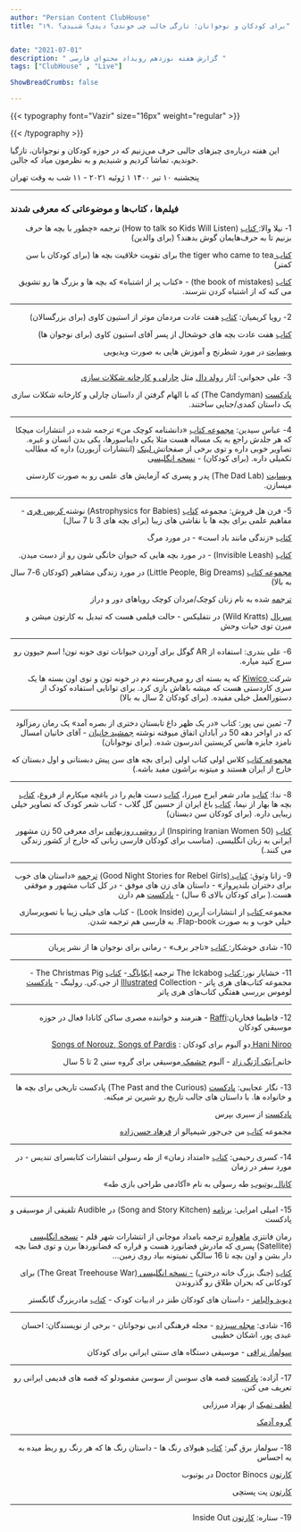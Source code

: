 ```yaml
---
author: "Persian Content ClubHouse"
title: "۱۹. برای کودکان و نوجوانان؛ تازگی جالب چی خوندی؟ دیدی؟ شنیدی؟"


date: "2021-07-01"
description: " گزارش هفته نوزدهم رویداد محتوای فارسی "
tags: ["ClubHouse" , "Live"]

ShowBreadCrumbs: false

---
```


{{< typography font="Vazir" size="16px" weight="regular" >}}

{{< /typography >}}

این هفته درباره‌ی چیزهای جالبی حرف می‌زنیم که در حوزه کودکان و نوجوانان، تازگیا خوندیم، تماشا کردیم و شنیدیم و به نظرمون میاد که جالبن.

<!--more-->

پنجشنبه ۱۰ تیر ۱۴۰۰  ۱ ژوئیه ۲۰۲۱ - ۱۱ شب به وقت تهران

---

### فیلم‌ها ، کتاب‌ها و موضوعاتی که معرفی شدند


<p dir="rtl">
1- نیلا والا:<a href="https://www.google.ca/books/edition/How_to_Talk_So_Kids_Will_Listen_Listen_S/bSJdeLSEQ-IC?hl=en&gbpv=1&dq=how+to+talk+so+kids+will+listen&printsec=frontcover"> کتاب</a> (How to talk so Kids Will Listen) ترجمه «چطور با بچه ها حرف بزنیم تا به حرف‌هایمان گوش بدهند؟ (برای والدین)</p>


<p dir="rtl">
<a href="https://www.google.ca/books/edition/The_Tiger_Who_Came_to_Tea/F0CzDwAAQBAJ?hl=en">کتاب </a> the tiger who came to tea برای تقویت خلاقیت بچه ها (برای کودکان با سن کمتر)</p>


<p dir="rtl">
<a href="https://www.google.ca/books/edition/The_Book_of_Mistakes/zqHbDAAAQBAJ?hl=en&gbpv=1&dq=the+book+of+mistakes&printsec=frontcover">کتاب</a> (the book of mistakes) - «کتاب پر از اشتباه» که بچه ها و بزرگ ها رو تشویق می کنه که از اشتباه کردن نترسند.</p>

---

<p dir="rtl">
2- رویا کریمیان: <a href="https://www.google.ca/books/edition/The_7_Habits_of_Highly_Effective_People/020TAgAAQBAJ?hl=en&gbpv=1&dq=7+habits+of+highly+effective+people&printsec=frontcover">کتاب</a> هفت عادت مردمان موثر از استیون کاوی (برای بزرگسالان)</p>


<p dir="rtl">
<a href="https://www.google.ca/books/edition/The_7_Habits_of_Happy_Kids/VfWNkwDXj2UC?hl=en&gbpv=1&dq=the+seven+habits+of+happy+kids&printsec=frontcover">کتاب</a> هفت عادت بچه های خوشحال از پسر آقای استیون کاوی (برای نوجوان ها) </p>


<p dir="rtl">
<a href="https://www.chesskid.com">وبسایت</a> در مورد شطرنج و آموزش هایی به صورت ویدیویی</p>

---

<p dir="rtl">
3- علی حجوانی: آثار <a href="https://www.roalddahl.com">رولد دال</a> مثل <a href="https://www.google.ca/books/edition/Charlie_and_the_Chocolate_Factory/TpGWiBzrxhAC?hl=en&gbpv=1&dq=charlie+and+the+chocolate+factory&printsec=frontcover">چارلی و کارخانه شکلات سازی</a> </p>


<p dir="rtl">
<a href="https://www.listennotes.com/podcasts/the-candyman-big-big-big-PABoQEdLHNT/">پادکست</a> (The Candyman) که با الهام گرفتن از داستان چارلی و کارخانه شکلات سازی یک داستان کمدی/جنایی ساختند.</p>

---

<p dir="rtl">
4- عباس سیدین: <a href="http://michkapub.com/Product/233">مجموعه کتاب</a> «دانشنامه کوچک من» ترجمه شده در انتشارات میچکا که هر جلدش راجع به یک مساله هست مثلا یکی دایناسورها، یکی بدن انسان و غیره. تصاویر خوبی داره و توی برخی از صفحاتش<a href="https://usborne.com/ca_en/"> لینک</a> (انتشارات آزبورن) داره که مطالب تکمیلی داره. (برای کودکان) - <a href="https://www.ark.no/boker/Corinna-Luyken-The-Book-of-Mistakes-9780735227927">نسخه انگلیس</a>ی</p>


<p dir="rtl">
<a href="https://www.youtube.com/channel/UCc_-hy0u9-oKlNdMKHBudcQ/videos">وبسایت</a> (The Dad Lab) پدر و پسری که آزمایش های علمی رو به صورت کاردستی میسازن.</p>

---

<p dir="rtl">
5- فرن هل فروش: مجموعه <a href="https://www.google.ca/books/edition/Astrophysics_for_Babies/RgT9DwAAQBAJ?hl=en&gbpv=1&dq=astro+physics+for+babies&printsec=frontcover">کتاب</a> (Astrophysics for Babies) نوشته<a href="https://csferrie.com"> کریس فری</a> - مفاهیم علمی برای بچه ها با نقاشی های زیبا  (برای بچه های 3 تا 7 سال)</p>


<p dir="rtl">
<a href="https://www.google.ca/books/edition/Life_is_Like_the_Wind/gKGEoAEACAAJ?hl=en">کتاب</a> «زندگی مانند باد است» - در مورد مرگ</p>


<p dir="rtl">
<a href="https://www.google.ca/books/edition/The_Invisible_Leash/HDyRDwAAQBAJ?hl=en&gbpv=1&dq=invisible+leash&printsec=frontcover">کتاب</a> (Invisible Leash) - در مورد بچه هایی که حیوان خانگی شون رو از دست میدن.</p>


<p dir="rtl">
<a href="https://www.google.ca/search?hl=en&q=inauthor:%22Isabel+Sanchez+Vegara%22&tbm=bks&sa=X&ved=2ahUKEwjMhNCPxsLxAhWRHjQIHVtAATsQmxMoADAKegQICRAC&sxsrf=ALeKk02EH0fU1hR803LPECOt59XRkO8RGA:1625165729059">مجموعه کتاب</a> (Little People, Big Dreams) در مورد زندگی مشاهیر (کودکان 6-7 سال به بالا)</p>


<p dir="rtl">
<a href="https://shghalam.ir/product/detail/633/زنان-كوچك-روياهاي-دور-و-دراز-ايدا-لاوليس">ترجمه</a> شده به نام زنان کوچک/مردان کوچک رویاهای دور و دراز </p>


<p dir="rtl">
<a href="https://pbskids.org/wildkratts/">سریال</a> (Wild Kratts) در نتفلیکس - حالت فیلمی هست که تبدیل به کارتون میشن و میرن توی حیات وحش</p>

---

<p dir="rtl">
6- علی بندری: استفاده از AR گوگل برای آوردن حیوانات توی خونه تون! اسم حیوون رو سرچ کنید میاره.</p>


<p dir="rtl">
شرکت<a href="https://www.kiwico.com/stem-toys"> Kiwico</a> که یه بسته ای رو می‌فرسته دم در خونه تون و توی اون بسته ها یک سری کاردستی هست که میشه باهاش بازی کرد. برای توانایی استفاده کودک از دستورالعمل خیلی مفیده. (برای کودکان 2 سال به بالا)</p>

---

<p dir="rtl">
7- ثمین نبی پور: کتاب «در یک ظهر داغ تابستان دختری از بصره آمد» یک رمان رمزآلود که در اواخر دهه 50 در آبادان اتفاق میوفته نوشته <a href="https://fa.wikipedia.org/wiki/جمشید_خانیان">جمشید خانیان</a> - آقای خانیان امسال نامزد جایزه هانس کریستین اندرسون شده. (برای نوجوانان)</p>


<p dir="rtl">
<a href="https://ofoqbooks.com/product-tag/کلاس-اولی-کتاب-اولی/">مجموعه کتاب</a> کلاس اولی کتاب اولی (برای بچه های سن پیش دبستانی و اول دبستان که خارج از ایران هستند و میتونه براشون مفید باشه.)</p>

---

<p dir="rtl">
8- ندا: <a href="https://mirmah.com/product/مادر/">کتاب</a> مادر شعر ایرج میرزا، <a href="https://mirmah.com/product/دست%E2%80%8Cهایم-را-در-باغچه-می%E2%80%8Cکارم/">کتاب</a> دست هایم را در باغچه میکارم از فروغ، <a href="https://mirmah.com/product/بچه%E2%80%8Cها-بهار/">کتاب</a> بچه ها بهار از نیما، <a href="https://mirmah.com/product/باغ-ایران/">کتاب</a> باغ ایران از حسین گل گلاب - کتاب شعر کودک که تصاویر خیلی زیبایی داره. (برای کودکان سن دبستان)</p>


<p dir="rtl">
<a href="https://www.roshirouzbehani.com/shop/50-inspiring-iranian-women-book">کتاب</a> (50 Inspiring Iranian Women) از <a href="https://www.instagram.com/roshi_rouzbehani/">روشی روزبهانی</a> برای معرفی 50 زن مشهور ایرانی به زبان انگلیسی. (مناسب برای کودکان فارسی زبانی که خارج از کشور زندگی می کنند.)</p>

---

<p dir="rtl">
9- زانا وثوق: <a href="https://www.google.ca/books/edition/Good_Night_Stories_for_Rebel_Girls/BkqhzAEACAAJ?hl=en">کتاب </a>(Good Night Stories for Rebel Girls) <a href="https://nashrenow.com/کودکان-بلندپرواز/183-داستانهای-خوب-برای-دختران-بلندپرواز-قصههایی-درباره-زنان-استثنایی.html">ترجمه</a> «داستان های خوب برای دختران بلندپرواز» - داستان های زن های موفق - در کل کتاب مشهور و موفقی هست.( برای کودکان بالای 6 سال) - <a href="https://www.rebelgirls.com/pages/podcast">پادکست</a> هم دارن</p>


<p dir="rtl">
مجموعه<a href="https://www.google.ca/books/edition/Look_Inside_Our_World/TYW4oAEACAAJ?hl=en"> کتاب</a> از انتشارات آزبرن (Look Inside) - کتاب های خیلی زیبا با تصویرسازی خیلی خوب و به صورت Flap-book. به فارسی هم ترجمه شدن.</p>

---

<p dir="rtl">
10- شادی خوشکار:<a href="https://parianpub.com/تاجر-برف"> کتاب</a> «تاجر برف» - رمانی برای نوجوان ها از نشر پریان</p>

---

<p dir="rtl">
11- خشایار نور:<a href="https://www.google.ca/books/edition/The_Ickabog/WG_yDwAAQBAJ?hl=en&gbpv=1&dq=ickabog&printsec=frontcover"> کتاب</a> The Ickabog ترجمه <a href="https://wizardingcenter.com/theickabog-book/">ایکاباگ </a>- <a href="https://www.google.ca/books/edition/The_Christmas_Pig/0PdkzgEACAAJ?hl=en">کتاب</a> The Christmas Pig - مجموعه کتاب‌های هری پاتر - <a href="https://www.google.ca/books/edition/Harry_Potter/1XP_tQEACAAJ?hl=en">Illustrated</a> Collection از جی.کی. رولینگ - <a href="https://wizardingcenter.com/lumos-podcast/">پادکست</a> لوموس بررسی هفتگی کتاب‌های هری پاتر </p>

---

<p dir="rtl">
12- فاطیما فخاریان:<a href="https://www.youtube.com/channel/UCik85KHM24HdK_irDqn5G6w">Raffi</a> - هنرمند و خواننده مصری ساکن کانادا فعال در حوزه موسیقی کودکان</p>


<p dir="rtl">
 <a href="https://soundcloud.com/hani6">Hani Niroo </a>  دو آلبوم برای کودکان : <a href="https://open.spotify.com/album/03aPZcybHx4XzvjKrsBadd">Songs of Norouz</a><span style="text-decoration:underline;">, <a href="https://open.spotify.com/album/7FwHzxtZmm0RqJnED2SShl">Songs of Pardis</a> </span></p>


<p dir="rtl">
خانم<a href="https://melovaz.ir/aitak-ajangzad-cheshmak"> آیتک آژنگ زاد</a> - آلبوم  <a href="https://melovaz.ir/aitak-ajangzad-cheshmak">چشمک </a> موسیقی برای گروه سنی 2 تا 5 سال</p>

---

<p dir="rtl">
13- نگار عجایبی: <a href="https://thepastandthecurious.com">پادکست</a> (The Past and the Curious) پادکست تاریخی برای بچه ها و خانواده ها. با داستان های جالب تاریخ رو شیرین تر میکنه.</p>


<p dir="rtl">
<a href="https://podcasts.apple.com/us/podcast/از-سیری-بپرس/id1527336663">پادکست</a> از سیری بپرس</p>


<p dir="rtl">
مجموعه <a href="https://ketabak.org/ketab/11743-مجموعه-من-جی-جور-شیمپالو">کتاب</a> من جی‌جور شیمپالو از <a href="https://fa.wikipedia.org/wiki/فرهاد_حسن%E2%80%8Cزاده">فرهاد حسن‌زاده</a> </p>

---

<p dir="rtl">
14- کسری رحیمی: <a href="https://www.iranketab.ir/book/21982-timeline">کتاب</a> «امتداد زمان» از طه رسولی انتشارات کتابسرای تندیس - در مورد سفر در زمان</p>


<p dir="rtl">
<a href="https://www.youtube.com/channel/UCQOBedlc-7Tu4gONQLmk2uQ">کانال یوتیوب</a> طه رسولی به نام «آکادمی طراحی بازی طه» </p>

---

<p dir="rtl">
15- امیلی امرایی: <a href="https://www.audible.ca/pd/Laurie-Berkners-Song-and-Story-Kitchen-Audiobook/B07H4SMF8L">برنامه</a> (Song and Story Kitchen) در Audible تلفیقی از موسیقی و پادکست</p>


<p dir="rtl">
رمان فانتزی <a href="https://www.gisoom.com/book/11600554/کتاب-ماه-واره-پسری-که-در-فضا-به-دنیا-آمد/">ماهواره</a> ترجمه بامداد موجانی از انتشارات شهر قلم - <a href="https://www.google.ca/books/edition/Satellite/UYqRDwAAQBAJ?hl=en&gbpv=1&dq=nick+lake&printsec=frontcover">نسخه انگلیسی</a> (Satellite) پسری که مادرش فضانورد هست و قراره که فضانوردها برن و توی فضا بچه دار بشن و اون بچه تا 16 سالگی نمیتونه بیاد روی زمین…</p>


<p dir="rtl">
<a href="https://shghalam.ir/product/detail/674/جنگ-بزرگ-خانه-درختي">کتاب</a> (جنگ بزرگ خانه درختی) <a href="https://www.google.ca/books/edition/The_Great_Treehouse_War/hOHkDAAAQBAJ?hl=en&gbpv=1&dq=treehouse+war&printsec=frontcover">- نسخه انگلیسی </a>(The Great Treehouse War) برای کودکانی که بحران طلاق رو گذروندن</p>


<p dir="rtl">
<a href="https://en.wikipedia.org/wiki/David_Walliams">دیوید والیامز</a> - داستان های کودکان طنز در ادبیات کودک - <a href="https://www.gajmarket.com/کتاب-مادربزرگ-گانگستر-بزرگ-مجموعه-دیوید-والیامز">کتاب</a> مادربزرگ گانگستر </p>

---

<p dir="rtl">
16- شادی: <a href="https://13mag.ir/#">مجله سیزده</a> - مجله فرهنگی ادبی نوجوانان - برخی از نویسندگان: احسان عبدی پور، اشکان خطیبی</p>


<p dir="rtl">
<a href="https://www.instagram.com/solmaz_naraghi/?hl=en">سولماز نراقی</a> - موسیقی دستگاه های سنتی ایرانی برای کودکان</p>

---

<p dir="rtl">
17- آزاده: <a href="https://podcasts.apple.com/us/podcast/قصه-های-سوسن-ghessehaye-susan/id1489852768">پادکست</a> قصه های سوسن از سوسن مقصودلو که قصه های قدیمی ایرانی رو تعریف می کنن.</p>


<p dir="rtl">
<a href="https://www.mahoor.com/fa/cd/415-charm-of-tombak">لطف تمبک</a> از بهزاد میرزایی</p>


<p dir="rtl">
<a href="https://www.instagram.com/adamakmusic/?hl=en">گروه آدمک</a></p>

---

<p dir="rtl">
18- سولماز برق گیر: <a href="https://www.google.ca/books/edition/The_Colour_Monster/G7F9tAEACAAJ?hl=en">کتاب</a> هیولای رنگ ها - داستان رنگ ها که هر رنگ رو ربط میده به یه احساس</p>


<p dir="rtl">
<a href="https://www.youtube.com/channel/UCxlJ45KjG4XVcQ_hd8j227A">کارتون</a> Doctor Binocs در یوتیوب</p>


<p dir="rtl">
<a href="https://www.aparat.com/result/کارتون_پت_پستچی">کارتون</a> پت پستچی</p>

---

<p dir="rtl">
19- ستاره: <a href="https://www.imdb.com/title/tt2096673/">کارتون</a> Inside Out</p>


